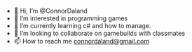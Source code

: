 - 👋 Hi, I’m @ConnorDaland
- 👀 I’m interested in programming games
- 🌱 I’m currently learning c# and how to manage.
- 💞️ I’m looking to collaborate on gamebuilds with classmates
- 📫 How to reach me connordaland@gmail.com

<!---
ConnorDaland/ConnorDaland is a ✨ special ✨ repository because its `README.md` (this file) appears on your GitHub profile.
You can click the Preview link to take a look at your changes.
--->
